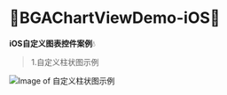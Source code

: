 :running:BGAChartViewDemo-iOS:running:
============
**iOS自定义图表控件案例**:droplet:

> 1.自定义柱状图示例

![Image of 自定义柱状图示例](https://raw.githubusercontent.com/bingoogolapple/BGAChartViewDemo-iOS/master/screenshots/barchart.gif)

